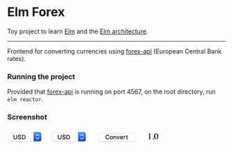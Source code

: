 # Elm Forex

Toy project to learn [Elm](https://elm-lang.org/) and the [Elm architecture](https://guide.elm-lang.org/architecture/).

---

Frontend for converting currencies using [forex-api](https://github.com/FrankKair/fafx/tree/master/api) (European Central Bank rates).

### Running the project

Provided that [forex-api](https://github.com/FrankKair/fafx/tree/master/api) is running on port 4567, on the root directory, run `elm reactor`.

### Screenshot

<img src=https://github.com/FrankKair/elm-forex/blob/master/assets/screenshot.png width=70% height=70%/>
